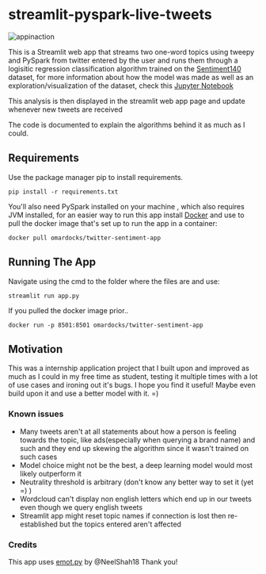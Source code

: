 # streamlit-pyspark-live-tweets

![appinaction](https://user-images.githubusercontent.com/64756875/137597466-f954bd43-bf1b-4075-818b-e1f0317d748a.gif)

This is a Streamlit web app that streams two one-word topics using tweepy and PySpark from twitter entered by
the user and runs them through a logisitic regression classification algorithm 
trained on the  [Sentiment140](https://www.kaggle.com/kazanova/sentiment140) dataset,
for more information about how the model was made as well as an exploration/visualization of the dataset,
check this [Jupyter Notebook](https://www.kaggle.com/omarpng/sentiment140-analyzed-and-modelled)

This analysis is then displayed in the streamlit web app page and update whenever new tweets are received

The code is documented to explain the algorithms behind it as much as I could.

## Requirements

Use the package manager pip to install requirements.
```
pip install -r requirements.txt
```
You'll also need PySpark installed on your machine , which also requires JVM installed, for an easier way to run this app install 
[Docker](https://www.docker.com/) and use to pull the docker image that's set up to run the app in a container: 
```
docker pull omardocks/twitter-sentiment-app
```
## Running The App

Navigate using the cmd to the folder where the files are and use:
```
streamlit run app.py
```

If you pulled the docker image prior..
```
docker run -p 8501:8501 omardocks/twitter-sentiment-app
```

## Motivation
This was a internship application project that I built upon and improved as much as I could in my free time as student, testing it multiple times with a lot of use cases and ironing out it's bugs.
I hope you find it useful! Maybe even build upon it and use a better model with it. =)

### Known issues
- Many tweets aren't at all statements about how a person is feeling towards the topic, like ads(especially when querying a brand name) and such and they end up skewing the algorithm since it wasn't trained on such cases
- Model choice might not be the best, a deep learning model would most likely outperform it
- Neutrality threshold is arbitrary (don't know any better way to set it (yet =) )
- Wordcloud can't display non english letters which end up in our tweets even though we query english tweets
- Streamlit app might reset topic names if connection is lost then re-established but the topics entered aren't affected

### Credits
This app uses [emot.py](https://github.com/NeelShah18/emot/blob/master/emot/emo_unicode.py) by @NeelShah18
Thank you!

